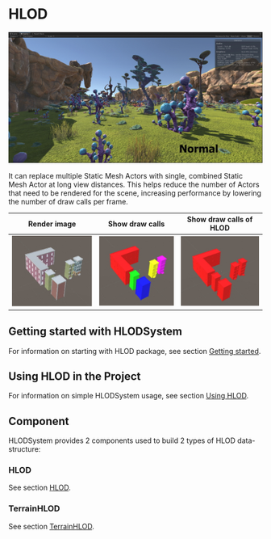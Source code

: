 # HLOD

![](media/compare.gif)

It can replace multiple Static Mesh Actors with single, combined Static Mesh Actor at long view distances. This helps reduce the number of Actors that need to be rendered for the scene, increasing performance by lowering the number of draw calls per frame.

| Render image              | Show draw calls           | Show draw calls of HLOD   |
| ------------------------- | ------------------------- | ------------------------- |
| ![](media/overview_1.jpg) | ![](media/overview_2.jpg) | ![](media/overview_3.jpg) |



## Getting started with HLODSystem

For information on starting with HLOD package, see section [Getting started](GettingStarted.md).

## Using HLOD in the Project

For information on simple HLODSystem usage, see section [Using HLOD](UsingHLOD.md).

## Component

HLODSystem provides 2 components used to build 2 types of HLOD data-structure:

### HLOD
See section [HLOD](HLOD.md).

### TerrainHLOD
See section [TerrainHLOD](TerrainHLOD.md).

